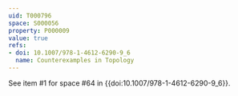 ```yaml
---
uid: T000796
space: S000056
property: P000009
value: true
refs:
- doi: 10.1007/978-1-4612-6290-9_6
  name: Counterexamples in Topology
---
```


See item #1 for space #64 in {{doi:10.1007/978-1-4612-6290-9_6}}.
